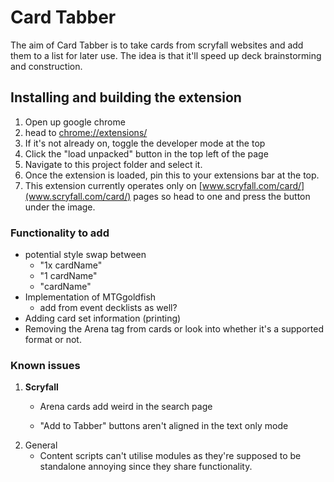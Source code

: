 # Card Tabber

The aim of Card Tabber is to take cards from scryfall websites and add them to a list for later use. The idea is that it'll speed up deck brainstorming and construction.

## Installing and building the extension

1. Open up google chrome
2. head to [chrome://extensions/](chrome://extensions/)
3. If it's not already on, toggle the developer mode at the top
4. Click the "load unpacked" button in the top left of the page
5. Navigate to this project folder and select it.
6. Once the extension is loaded, pin this to your extensions bar at the top.
7. This extension currently operates only on [www.scryfall.com/card/](www.scryfall.com/card/) pages so head to one and press the button under the image.

### Functionality to add

* potential style swap between 
    * "1x cardName"
    * "1 cardName"
    * "cardName"
* Implementation of MTGgoldfish
    * add from event decklists as well?
* Adding card set information (printing)
* Removing the Arena tag from cards or look into whether it's a supported format or not.

### Known issues

1. **Scryfall**
    * Arena cards add weird in the search page

    * "Add to Tabber" buttons aren't aligned in the text only mode
2. General
    * Content scripts can't utilise modules as they're supposed to be standalone annoying since they share functionality.
